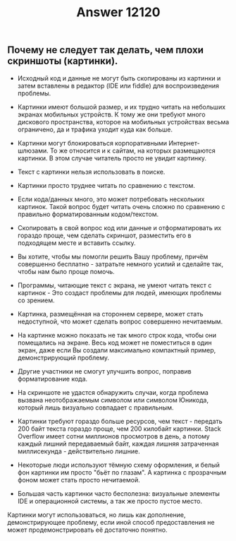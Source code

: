 ﻿---
title: "Answer 12120"
se.owner.user_id: 229437
se.owner.display_name: "Akina"
se.owner.link: "https://ru.meta.stackoverflow.com/users/229437/akina"
se.answer_id: 12120
se.question_id: 12119
se.post_type: answer
se.is_accepted: False
---
<h2>Почему не следует так делать, чем плохи скриншоты (картинки).</h2>
<ul>
<li><p>Исходный код и данные не могут быть скопированы из картинки и затем вставлены в редактор (IDE или fiddle) для воспроизведения проблемы.</p>
</li>
<li><p>Картинки имеют большой размер, и их трудно читать на небольших экранах мобильных устройств. К тому же они требуют много дискового пространства, которое на мобильных устройствах весьма ограничено, да и трафика уходит куда как больше.</p>
</li>
<li><p>Картинки могут блокироваться корпоративными Интернет-шлюзами. То же относится и к сайтам, на которых размещаются картинки. В этом случае читатель просто не увидит картинку.</p>
</li>
<li><p>Текст с картинки нельзя использовать в поиске.</p>
</li>
<li><p>Картинки просто труднее читать по сравнению с текстом.</p>
</li>
<li><p>Если кода/данных много, это может потребовать нескольких картинок. Такой вопрос будет читать очень сложно по сравнению с правильно форматированным кодом/текстом.</p>
</li>
<li><p>Скопировать в свой вопрос код или данные и отформатировать их гораздо проще, чем сделать скриншот, разместить его в подходящем месте и вставить ссылку.</p>
</li>
<li><p>Вы хотите, чтобы мы помогли решить Вашу проблему, причём совершенно бесплатно - затратьте немного усилий и сделайте так, чтобы нам было проще помочь.</p>
</li>
<li><p>Программы, читающие текст с экрана, не умеют читать текст с картинок - Это создаст проблемы для людей, имеющих проблемы со зрением.</p>
</li>
<li><p>Картинка, размещённая на стороннем сервере, может стать недоступной, что может сделать вопрос совершенно нечитаемым.</p>
</li>
<li><p>На картинке можно показать не так много строк кода, чтобы они помещались на экране. Весь код может не поместиться в один экран, даже если Вы создали максимально компактный пример, демонстрирующий проблему.</p>
</li>
<li><p>Другие участники не смогут улучшить вопрос, поправив форматирование кода.</p>
</li>
<li><p>На скриншоте не удастся обнаружить случаи, когда проблема вызвана неотображаемым символом или символом Юникода, который лишь визуально совпадает с правильным.</p>
</li>
<li><p>Картинки требуют гораздо больше ресурсов, чем текст - передать 200 байт текста гораздо проще, чем 200 килобайт картинки. Stack Overflow имеет сотни миллионов просмотров в день, а потому каждый лишний передаваемый байт, каждая лишняя затраченная миллисекунда - действительно лишние.</p>
</li>
<li><p>Некоторые люди используют тёмную схему оформления, и белый фон картинки им просто &quot;бьёт по глазам&quot;. А картинка с прозрачным фоном может стать просто нечитаемой.</p>
</li>
<li><p>Большая часть картинки часто бесполезна: визуальные элементы IDE и операционной системы, а так же просто пустое место.</p>
</li>
</ul>
<p>Картинки могут использоваться, но лишь как дополнение, демонстрирующее проблему, если иной способ предоставления не может продемонстрировать её достаточно понятно.</p>
